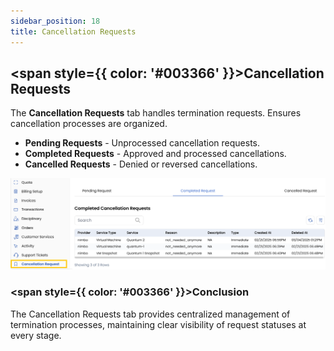 ```yaml
---
sidebar_position: 18
title: Cancellation Requests
---
```


## <span style={{ color: '#003366' }}>Cancellation Requests</span>

The **Cancellation Requests** tab handles termination requests. Ensures cancellation processes are organized.

- **Pending Requests** - Unprocessed cancellation requests.
- **Completed Requests** - Approved and processed cancellations.
- **Cancelled Requests** - Denied or reversed cancellations.

![Cancellation Requests](images/can_req.png)

### <span style={{ color: '#003366' }}>Conclusion</span>
The Cancellation Requests tab provides centralized management of termination processes, maintaining clear visibility of request statuses at every stage.